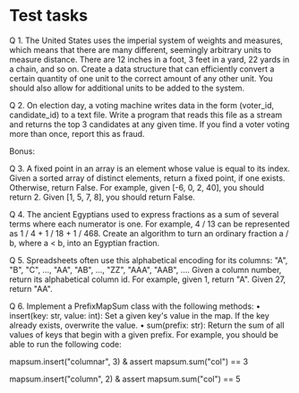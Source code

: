 # Test tasks
Q 1. The United States uses the imperial system of weights and measures, which means that there are many different, seemingly arbitrary units to measure distance. There are 12 inches in a foot, 3 feet in a yard, 22 yards in a chain, and so on.
Create a data structure that can efficiently convert a certain quantity of one unit to the correct amount of any other unit. You should also allow for additional units to be added to the system.

Q 2. On election day, a voting machine writes data in the form (voter_id, candidate_id) to a text file. Write a program that reads this file as a stream and returns the top 3 candidates at any given time. If you find a voter voting more than once, report this as fraud.

Bonus:

Q 3. A fixed point in an array is an element whose value is equal to its index. Given a sorted array of distinct elements, return a fixed point, if one exists. Otherwise, return False.
For example, given [-6, 0, 2, 40], you should return 2. Given [1, 5, 7, 8], you should return False.

Q 4. The ancient Egyptians used to express fractions as a sum of several terms where each numerator is one. For example, 4 / 13 can be represented as 1 / 4 + 1 / 18 + 1 / 468.
Create an algorithm to turn an ordinary fraction a / b, where a < b, into an Egyptian fraction.

Q 5. Spreadsheets often use this alphabetical encoding for its columns: "A", "B", "C", ..., "AA", "AB", ..., "ZZ", "AAA", "AAB", ....
Given a column number, return its alphabetical column id. For example, given 1, return "A". Given 27, return "AA".

Q 6. Implement a PrefixMapSum class with the following methods:
    • insert(key: str, value: int): Set a given key's value in the map. If the key already exists, overwrite the value.
    • sum(prefix: str): Return the sum of all values of keys that begin with a given prefix.
For example, you should be able to run the following code:

mapsum.insert("columnar", 3) & 
	assert mapsum.sum("col") == 3

mapsum.insert("column", 2) &
	assert mapsum.sum("col") == 5
